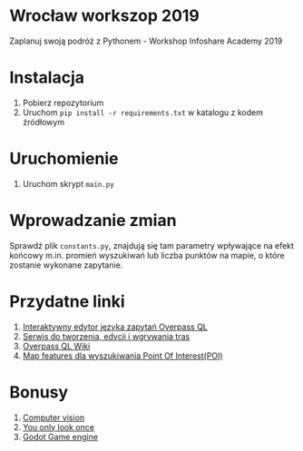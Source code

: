 # Wrocław workszop 2019
Zaplanuj swoją podróż z Pythonem - Workshop Infoshare Academy 2019
# Instalacja
1. Pobierz repozytorium
2. Uruchom `pip install -r requirements.txt` w katalogu z kodem źródłowym
# Uruchomienie
1. Uruchom skrypt `main.py`
# Wprowadzanie zmian
Sprawdź plik `constants.py`, znajdują się tam parametry wpływające na efekt końcowy m.in. promień wyszukiwań lub liczba punktów na mapie, o które zostanie wykonane zapytanie.
# Przydatne linki
1. [Interaktywny edytor języka zapytań Overpass QL](https://overpass-turbo.eu/)
2. [Serwis do tworzenia, edycji i wgrywania tras](https://maps.openrouteservice.org)
3. [Overpass QL Wiki](https://wiki.openstreetmap.org/wiki/Overpass_API/Overpass_QL)
4. [Map features dla wyszukiwania Point Of Interest(POI)](https://wiki.openstreetmap.org/wiki/Map_Features)
# Bonusy
1. [Computer vision](https://docs.opencv.org/3.0-alpha/doc/py_tutorials/py_tutorials.html)
2. [You only look once](https://towardsdatascience.com/you-only-look-once-yolo-implementing-yolo-in-less-than-30-lines-of-python-code-97fb9835bfd2)
3. [Godot Game engine](https://godotengine.org/)
